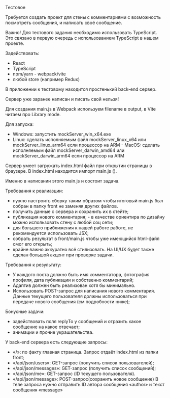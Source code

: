 Тестовое

Требуется создать проект для стены с комментариями с возможность посмотреть сообщения, и написать своё сообщение.

Важно! Для тестового задания необходимо использовать TypeScript. Это связано в первую очередь с использованием TypeScript в нашем проекте.

Задействовать:

- React
- TypeScript
- npm/yarn - webpack/vite
- любой store (например Redux)

В приложении к тестовому находится простенький back-end сервер.

Сервер уже заранее написан и писать свой нельзя!

Для создания main.js в Webpack используем filename в output, в Vite читаем про Library mode.

Для запуска:

- Windows: запустить mockServer_win_x64.exe
- Linux: сделать исполняемым файл mockServer_linux_x64 или mockServer_linux_arm64 если процессор на ARM - MacOS: сделать исполняемым файл mockServer_darwin_amd64 или mockServer_darwin_arm64 если процессор на ARM

Сервер умеет загружать index.html файл при открытии страницы в браузере. В index.html находится импорт main.js (<script src="/main.js"></script>).

Именно в написании этого main.js и состоит задача.

Требования к реалиазции:

- нужно настроить сборку таким образом чтобы итоговый main.js был собран в папку front не заменяя других файлов.
- получить данные с сервера и сохранить их в стейте;
- публикация нового комментария; - в качестве ориентира по дизайну можно использовать стену с любой соц сети;
- для большего приближения к нашей работе работе, не рекомендуется использовать JSX;
- собрать результат в front/main.js чтобы уже имеющийся html-файл смог его открыть;
- крайне важно аккуратно всё стилизовать. На UI/UX будет также сделан большой акцент при проверке задачи.

Требования к результату:

- У каждого поста должно быть имя комментатора, фотография профиля, дата публикации и собственно комментарий;
- Адаптив должен быть реализован хотя бы минимально.
- Использовать POST-запрос для написания нового комментария. Данные текущего пользователя должны использоваться при передаче нового сообщения (см подробности ниже);

Бонусные задачи:

- задействовать поля replyTo у сообщений и отразить какое сообщение на какое отвечает;
- анимации и прочие украшательства.

У back-end сервера есть следующие запросы:

- «/»: по факту главная страница. Запрос отдаёт index.html из папки front;
- «/api/json/users»: GET-запрос (получить список пользователей);
- «/api/json/messages»: GET-запрос (получить список сообщений);
- «/api/json/me»: GET-запрос (ID текущего пользователя).
- «/api/json/message»: POST-запрос(сохранить новое сообщение) В теле запроса нужно отправить ID автора сообщения «author» и текст сообщения «message»
